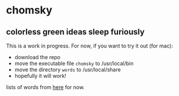 # chomsky
## colorless green ideas sleep furiously


This is a work in progress. For now, if you want to try it out (for mac):

- download the repo
- move the executable file `chomsky` to /usr/local/bin
- move the directory `words` to /usr/local/share
- hopefully it will work!

lists of words from [here](http://www.ashley-bovan.co.uk/words/partsofspeech.html) for now.
